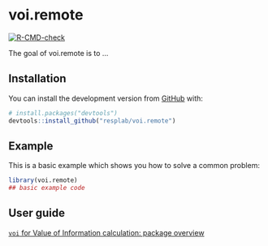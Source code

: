 
<!-- README.md is generated from README.Rmd. Please edit that file -->

# voi.remote

<!-- badges: start -->

[![R-CMD-check](https://github.com/resplab/voi.remote/workflows/R-CMD-check/badge.svg)](https://github.com/resplab/voi.remote/actions)
<!-- badges: end -->

The goal of voi.remote is to …

## Installation

You can install the development version from [GitHub](https://github.com/) with:

``` r
# install.packages("devtools")
devtools::install_github("resplab/voi.remote")
```


## Example

This is a basic example which shows you how to solve a common problem:

``` r
library(voi.remote)
## basic example code
```
## User guide 

[`voi` for Value of Information calculation: package overview](https://resplab.github.io/voi.remote/articles/voi_remote.html)
